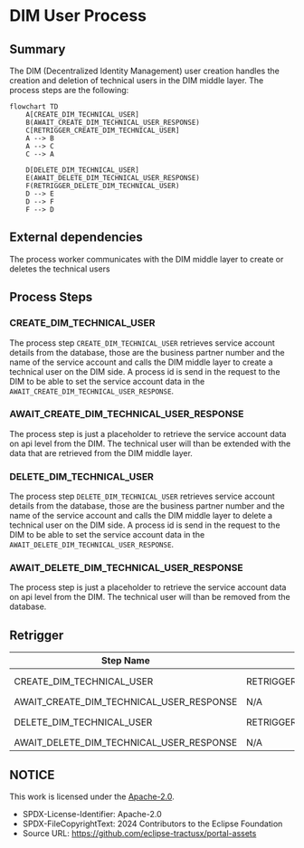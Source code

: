 # DIM User Process

## Summary

The DIM (Decentralized Identity Management) user creation handles the creation and deletion of technical users in the DIM middle layer. The process steps are the following:

```mermaid
flowchart TD
    A[CREATE_DIM_TECHNICAL_USER]
    B(AWAIT_CREATE_DIM_TECHNICAL_USER_RESPONSE)
    C[RETRIGGER_CREATE_DIM_TECHNICAL_USER]
    A --> B
    A --> C
    C --> A

    D[DELETE_DIM_TECHNICAL_USER]
    E(AWAIT_DELETE_DIM_TECHNICAL_USER_RESPONSE)
    F(RETRIGGER_DELETE_DIM_TECHNICAL_USER)
    D --> E
    D --> F
    F --> D
```

## External dependencies

The process worker communicates with the DIM middle layer to create or deletes the technical users

## Process Steps

### CREATE_DIM_TECHNICAL_USER

The process step `CREATE_DIM_TECHNICAL_USER` retrieves service account details from the database, those are the business partner number and the name of the service account and calls the DIM middle layer to create a technical user on the DIM side. A process id is send in the request to the DIM to be able to set the service account data in the `AWAIT_CREATE_DIM_TECHNICAL_USER_RESPONSE`.

### AWAIT_CREATE_DIM_TECHNICAL_USER_RESPONSE

The process step is just a placeholder to retrieve the service account data on api level from the DIM. The technical user will than be extended with the data that are retrieved from the DIM middle layer.

### DELETE_DIM_TECHNICAL_USER

The process step `DELETE_DIM_TECHNICAL_USER` retrieves service account details from the database, those are the business partner number and the name of the service account and calls the DIM middle layer to delete a technical user on the DIM side. A process id is send in the request to the DIM to be able to set the service account data in the `AWAIT_DELETE_DIM_TECHNICAL_USER_RESPONSE`.

### AWAIT_DELETE_DIM_TECHNICAL_USER_RESPONSE

The process step is just a placeholder to retrieve the service account data on api level from the DIM. The technical user will than be removed from the database.

## Retrigger

| Step Name                                | Retrigger Step                      | Retrigger Endpoint                                                                          |
| ---------------------------------------- | ----------------------------------- | ------------------------------------------------------------------------------------------- |
| CREATE_DIM_TECHNICAL_USER                | RETRIGGER_CREATE_DIM_TECHNICAL_USER | api/administration/serviceaccount/callback/{externalId}/retrigger-create-dim-technical-user |
| AWAIT_CREATE_DIM_TECHNICAL_USER_RESPONSE | N/A                                 |                                                                                             |
| DELETE_DIM_TECHNICAL_USER                | RETRIGGER_DELETE_DIM_TECHNICAL_USER | api/administration/serviceaccount/callback/{externalId}/retrigger-delete-dim-technical-user |
| AWAIT_DELETE_DIM_TECHNICAL_USER_RESPONSE | N/A                                 |                                                                                             |

## NOTICE

This work is licensed under the [Apache-2.0](https://www.apache.org/licenses/LICENSE-2.0).

- SPDX-License-Identifier: Apache-2.0
- SPDX-FileCopyrightText: 2024 Contributors to the Eclipse Foundation
- Source URL: https://github.com/eclipse-tractusx/portal-assets
